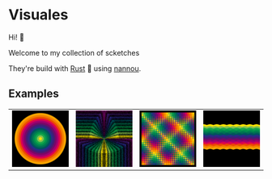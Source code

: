 # Visuales

Hi! 👋

Welcome to my collection of scketches

They're build with [Rust](https://www.rust-lang.org/learn/get-started) 🦀 using [nannou](https://nannou.cc/).

## Examples

|                                         |                                            |                                           |                              |
| --------------------------------------- | :-----------------------------------------:|:-----------------------------------------:| ---------------------------: |
|![Circles](./le_parc/images/circles.gif) | ![Parables](./le_parc/images/parables.gif) | ![Squares](./le_parc/images/squares.gif)  | ![Waves](./le_parc/images/waves.gif) |

